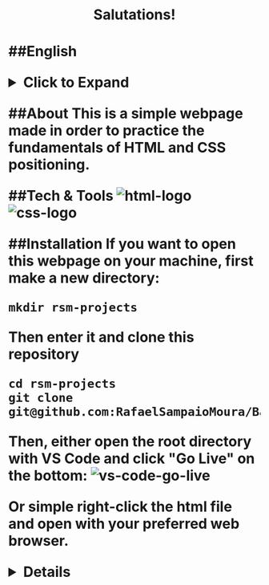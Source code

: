 <h1 align="center">Salutations!<h1>

##English
<details>
<summary>Click to Expand<summary/>

##About
This is a simple webpage made in order to practice the fundamentals of HTML and CSS positioning.

##Tech & Tools
<img src="https://img.shields.io/badge/HTML-%20-orange" alt="html-logo" />
<img src="https://img.shields.io/badge/CSS-%20-blue" alt="css-logo" />

##Installation
If you want to open this webpage on your machine, first make a new directory:

```
mkdir rsm-projects
```

Then enter it and clone this repository
```
cd rsm-projects
git clone git@github.com:RafaelSampaioMoura/BasicWebsite.git
```

Then, either open the root directory with VS Code and click "Go Live" on the bottom:
<img src="https://imgur.com/ZC1DBaG" alt="vs-code-go-live" />

Or simple right-click the html file and open with your preferred web browser.
<details/>

##Portuguese
<details>
<summary>Clique para Expandir<summary/>

##Sobre
Esse é uma simples página web criada com o intuito de praticar os fundamentos de HTML e posicionamento de CSS.

##Tech & Tools
<img src="https://img.shields.io/badge/HTML-%20-orange" alt="html-logo" />
<img src="https://img.shields.io/badge/CSS-%20-blue" alt="css-logo" />

##Installation
Se você quiser abrir essa página na sua máquina, primeiro crie um novo diretório:

```
mkdir rsm-projects
```

Entre nesse novo diretório e clone o repositório:
```
cd rsm-projects
git clone git@github.com:RafaelSampaioMoura/BasicWebsite.git
```

Depois, você pode abrir a pasta do projeto no VS Code e clicar em "Go Live":
<img src="https://imgur.com/ZC1DBaG" alt="vs-code-go-live" />

Ou clicar com o botão direito do mouse e abrir o arquivo html no seu navegador de preferência.
<details/>
